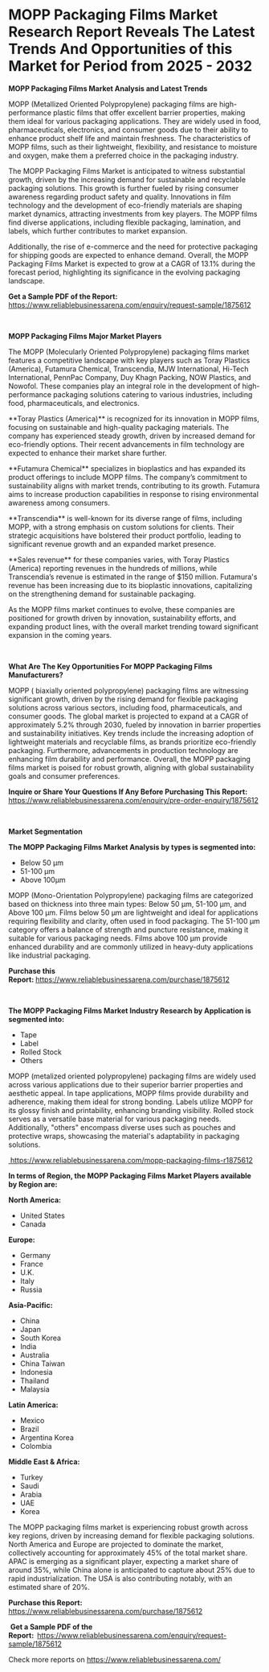 <p><h1>MOPP Packaging Films Market Research Report Reveals The Latest Trends And Opportunities of this Market for Period from 2025 - 2032</h1></p><p><strong>MOPP Packaging Films Market Analysis and Latest Trends</strong></p>
<p><p>MOPP (Metallized Oriented Polypropylene) packaging films are high-performance plastic films that offer excellent barrier properties, making them ideal for various packaging applications. They are widely used in food, pharmaceuticals, electronics, and consumer goods due to their ability to enhance product shelf life and maintain freshness. The characteristics of MOPP films, such as their lightweight, flexibility, and resistance to moisture and oxygen, make them a preferred choice in the packaging industry.</p><p>The MOPP Packaging Films Market is anticipated to witness substantial growth, driven by the increasing demand for sustainable and recyclable packaging solutions. This growth is further fueled by rising consumer awareness regarding product safety and quality. Innovations in film technology and the development of eco-friendly materials are shaping market dynamics, attracting investments from key players. The MOPP films find diverse applications, including flexible packaging, lamination, and labels, which further contributes to market expansion. </p><p>Additionally, the rise of e-commerce and the need for protective packaging for shipping goods are expected to enhance demand. Overall, the MOPP Packaging Films Market is expected to grow at a CAGR of 13.1% during the forecast period, highlighting its significance in the evolving packaging landscape.</p></p>
<p><strong>Get a Sample PDF of the Report:&nbsp;</strong> <a href="https://www.reliablebusinessarena.com/enquiry/request-sample/1875612?utm_campaign=3121&utm_medium=2&utm_source=Github&utm_content=ia&utm_term=03042025&utm_id=mopp-packaging-films">https://www.reliablebusinessarena.com/enquiry/request-sample/1875612</a></p>
<p>&nbsp;</p>
<p><strong>MOPP Packaging Films Major Market Players</strong></p>
<p><p>The MOPP (Molecularly Oriented Polypropylene) packaging films market features a competitive landscape with key players such as Toray Plastics (America), Futamura Chemical, Transcendia, MJW International, Hi-Tech International, PennPac Company, Duy Khagn Packing, NOW Plastics, and Nowofol. These companies play an integral role in the development of high-performance packaging solutions catering to various industries, including food, pharmaceuticals, and electronics.</p><p>**Toray Plastics (America)** is recognized for its innovation in MOPP films, focusing on sustainable and high-quality packaging materials. The company has experienced steady growth, driven by increased demand for eco-friendly options. Their recent advancements in film technology are expected to enhance their market share further.</p><p>**Futamura Chemical** specializes in bioplastics and has expanded its product offerings to include MOPP films. The company’s commitment to sustainability aligns with market trends, contributing to its growth. Futamura aims to increase production capabilities in response to rising environmental awareness among consumers.</p><p>**Transcendia** is well-known for its diverse range of films, including MOPP, with a strong emphasis on custom solutions for clients. Their strategic acquisitions have bolstered their product portfolio, leading to significant revenue growth and an expanded market presence.</p><p>**Sales revenue** for these companies varies, with Toray Plastics (America) reporting revenues in the hundreds of millions, while Transcendia’s revenue is estimated in the range of $150 million. Futamura's revenue has been increasing due to its bioplastic innovations, capitalizing on the strengthening demand for sustainable packaging.</p><p>As the MOPP films market continues to evolve, these companies are positioned for growth driven by innovation, sustainability efforts, and expanding product lines, with the overall market trending toward significant expansion in the coming years.</p></p>
<p>&nbsp;</p>
<p><strong>What Are The Key Opportunities For MOPP Packaging Films Manufacturers?</strong></p>
<p><p>MOPP ( biaxially oriented polypropylene) packaging films are witnessing significant growth, driven by the rising demand for flexible packaging solutions across various sectors, including food, pharmaceuticals, and consumer goods. The global market is projected to expand at a CAGR of approximately 5.2% through 2030, fueled by innovation in barrier properties and sustainability initiatives. Key trends include the increasing adoption of lightweight materials and recyclable films, as brands prioritize eco-friendly packaging. Furthermore, advancements in production technology are enhancing film durability and performance. Overall, the MOPP packaging films market is poised for robust growth, aligning with global sustainability goals and consumer preferences.</p></p>
<p><strong>Inquire or Share Your Questions If Any Before Purchasing This Report:</strong> <a href="https://www.reliablebusinessarena.com/enquiry/pre-order-enquiry/1875612?utm_campaign=3121&utm_medium=2&utm_source=Github&utm_content=ia&utm_term=03042025&utm_id=mopp-packaging-films">https://www.reliablebusinessarena.com/enquiry/pre-order-enquiry/1875612</a></p>
<p>&nbsp;</p>
<p><strong>Market Segmentation</strong></p>
<p><strong>The MOPP Packaging Films Market Analysis by types is segmented into:</strong></p>
<p><ul><li>Below 50 μm</li><li>51-100 μm</li><li>Above 100μm</li></ul></p>
<p><p>MOPP (Mono-Orientation Polypropylene) packaging films are categorized based on thickness into three main types: Below 50 μm, 51-100 μm, and Above 100 μm. Films below 50 μm are lightweight and ideal for applications requiring flexibility and clarity, often used in food packaging. The 51-100 μm category offers a balance of strength and puncture resistance, making it suitable for various packaging needs. Films above 100 μm provide enhanced durability and are commonly utilized in heavy-duty applications like industrial packaging.</p></p>
<p><strong>Purchase this Report:&nbsp;</strong><a href="https://www.reliablebusinessarena.com/purchase/1875612?utm_campaign=3121&utm_medium=2&utm_source=Github&utm_content=ia&utm_term=03042025&utm_id=mopp-packaging-films">https://www.reliablebusinessarena.com/purchase/1875612</a></p>
<p>&nbsp;</p>
<p><strong>The MOPP Packaging Films Market Industry Research by Application is segmented into:</strong></p>
<p><ul><li>Tape</li><li>Label</li><li>Rolled Stock</li><li>Others</li></ul></p>
<p><p>MOPP (metalized oriented polypropylene) packaging films are widely used across various applications due to their superior barrier properties and aesthetic appeal. In tape applications, MOPP films provide durability and adherence, making them ideal for strong bonding. Labels utilize MOPP for its glossy finish and printability, enhancing branding visibility. Rolled stock serves as a versatile base material for various packaging needs. Additionally, "others" encompass diverse uses such as pouches and protective wraps, showcasing the material's adaptability in packaging solutions.</p></p>
<p><a href="https://www.reliablebusinessarena.com/mopp-packaging-films-r1875612?utm_campaign=3121&utm_medium=2&utm_source=Github&utm_content=ia&utm_term=03042025&utm_id=mopp-packaging-films">&nbsp;https://www.reliablebusinessarena.com/mopp-packaging-films-r1875612</a></p>
<p><strong>In terms of Region, the MOPP Packaging Films Market Players available by Region are:</strong></p>
<p>
    <p> <strong> North America: </strong>
        <ul>
            <li>United States</li>
            <li>Canada</li>
        </ul>
        </p> 
    <p> <strong> Europe: </strong>
        <ul>
            <li>Germany</li>
            <li>France</li>
            <li>U.K.</li>
            <li>Italy</li>
            <li>Russia</li>
        </ul>
        </p> 
    <p> <strong> Asia-Pacific: </strong>
        <ul>
            <li>China</li>
            <li>Japan</li>
            <li>South Korea</li>
            <li>India</li>
            <li>Australia</li>
            <li>China Taiwan</li>
            <li>Indonesia</li>
            <li>Thailand</li>
            <li>Malaysia</li>
        </ul>
        </p> 
    <p> <strong> Latin America: </strong>
        <ul>
            <li>Mexico</li>
            <li>Brazil</li>
            <li>Argentina Korea</li>
            <li>Colombia</li>
        </ul>
        </p> 
    <p> <strong> Middle East & Africa: </strong>
        <ul>
            <li>Turkey</li>
            <li>Saudi</li>
            <li>Arabia</li>
            <li>UAE</li>
            <li>Korea</li>
        </ul>
    </p>
    </p>
<p><p>The MOPP packaging films market is experiencing robust growth across key regions, driven by increasing demand for flexible packaging solutions. North America and Europe are projected to dominate the market, collectively accounting for approximately 45% of the total market share. APAC is emerging as a significant player, expecting a market share of around 35%, while China alone is anticipated to capture about 25% due to rapid industrialization. The USA is also contributing notably, with an estimated share of 20%.</p></p>
<p><strong>Purchase this Report: </strong><a href="https://www.reliablebusinessarena.com/purchase/1875612?utm_campaign=3121&utm_medium=2&utm_source=Github&utm_content=ia&utm_term=03042025&utm_id=mopp-packaging-films">https://www.reliablebusinessarena.com/purchase/1875612</a></p>
<p>&nbsp;<strong>Get a Sample PDF of the Report:&nbsp;&nbsp;</strong><a href="https://www.reliablebusinessarena.com/enquiry/request-sample/1875612?utm_campaign=3121&utm_medium=2&utm_source=Github&utm_content=ia&utm_term=03042025&utm_id=mopp-packaging-films">https://www.reliablebusinessarena.com/enquiry/request-sample/1875612</a></p>
<p><strong></strong></p>
<p>Check more reports on <a href="https://www.reliablebusinessarena.com/?utm_campaign=3121&utm_medium=2&utm_source=Github&utm_content=ia&utm_term=03042025&utm_id=mopp-packaging-films">https://www.reliablebusinessarena.com/</a></p>